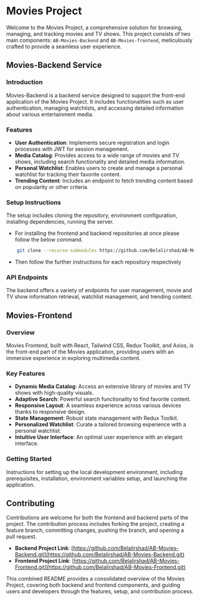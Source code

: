 # Movies Project

Welcome to the Movies Project, a comprehensive solution for browsing, managing, and tracking movies and TV shows. This project consists of two main components: `AB-Movies-Backend` and `AB-Movies-frontend`, meticulously crafted to provide a seamless user experience.

## Movies-Backend Service

### Introduction

Movies-Backend is a backend service designed to support the front-end application of the Movies Project. It includes functionalities such as user authentication, managing watchlists, and accessing detailed information about various entertainment media.

### Features

- **User Authentication**: Implements secure registration and login processes with JWT for session management.
- **Media Catalog**: Provides access to a wide range of movies and TV shows, including search functionality and detailed media information.
- **Personal Watchlist**: Enables users to create and manage a personal watchlist for tracking their favorite content.
- **Trending Content**: Includes an endpoint to fetch trending content based on popularity or other criteria.

### Setup Instructions

The setup includes cloning the repository, environment configuration, installing dependencies, running the server.

- For installing the frontend and backend repositories at once please follow the below command.

```bash
    git clone --recurse-submodules https://github.com/Belalirshad/AB-Movies.git
```

- Then follow the further instructions for each repository respectively

### API Endpoints

The backend offers a variety of endpoints for user management, movie and TV show information retrieval, watchlist management, and trending content.

## Movies-Frontend

### Overview

Movies Frontend, built with React, Tailwind CSS, Redux Toolkit, and Axios, is the front-end part of the Movies application, providing users with an immersive experience in exploring multimedia content.

### Key Features

- **Dynamic Media Catalog**: Access an extensive library of movies and TV shows with high-quality visuals.
- **Adaptive Search**: Powerful search functionality to find favorite content.
- **Responsive Layout**: A seamless experience across various devices thanks to responsive design.
- **State Management**: Robust state management with Redux Toolkit.
- **Personalized Watchlist**: Curate a tailored browsing experience with a personal watchlist.
- **Intuitive User Interface**: An optimal user experience with an elegant interface.

### Getting Started

Instructions for setting up the local development environment, including prerequisites, installation, environment variables setup, and launching the application.

## Contributing

Contributions are welcome for both the frontend and backend parts of the project. The contribution process includes forking the project, creating a feature branch, committing changes, pushing the branch, and opening a pull request.

- **Backend Project Link**: [https://github.com/Belalirshad/AB-Movies-Backend.git](https://github.com/Belalirshad/AB-Movies-Backend.git)
- **Frontend Project Link**: [https://github.com/Belalirshad/AB-Movies-Frontend.git](https://github.com/Belalirshad/AB-Movies-Frontend.git)

This combined README provides a consolidated overview of the Movies Project, covering both backend and frontend components, and guiding users and developers through the features, setup, and contribution process.

